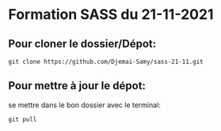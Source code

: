 # Formation SASS du 21-11-2021

## Pour cloner le dossier/Dépot:

```git clone https://github.com/Djemai-Samy/sass-21-11.git```

## Pour mettre à jour le dépot:

se mettre dans le bon dossier avec le terminal:

```git pull```
